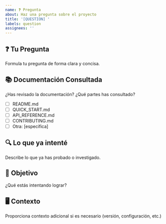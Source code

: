 ```yaml
---
name: ❓ Pregunta
about: Haz una pregunta sobre el proyecto
title: '[QUESTION] '
labels: question
assignees: ''
---
```


## ❓ Tu Pregunta

Formula tu pregunta de forma clara y concisa.

## 📚 Documentación Consultada

¿Has revisado la documentación? ¿Qué partes has consultado?

- [ ] README.md
- [ ] QUICK_START.md
- [ ] API_REFERENCE.md
- [ ] CONTRIBUTING.md
- [ ] Otra: [especifica]

## 🔍 Lo que ya intenté

Describe lo que ya has probado o investigado.

## 🎯 Objetivo

¿Qué estás intentando lograr?

## 🖥️ Contexto

Proporciona contexto adicional si es necesario (versión, configuración, etc.)
